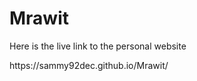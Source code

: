 <h1><strong>Mrawit</strong></h1>

<p>Here is the live link to the personal website</p>
<p> https://sammy92dec.github.io/Mrawit/ </p>
